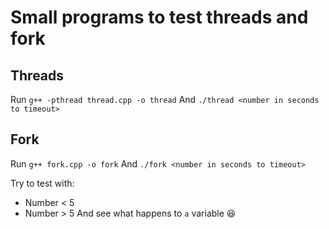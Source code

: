 # Small programs to test threads and fork

## Threads

Run `g++ -pthread thread.cpp -o thread`
And `./thread <number in seconds to timeout>`

## Fork

Run `g++ fork.cpp -o fork`
And `./fork <number in seconds to timeout>`


Try to test with:
- Number < 5
- Number > 5
And see what happens to `a` variable 😆
